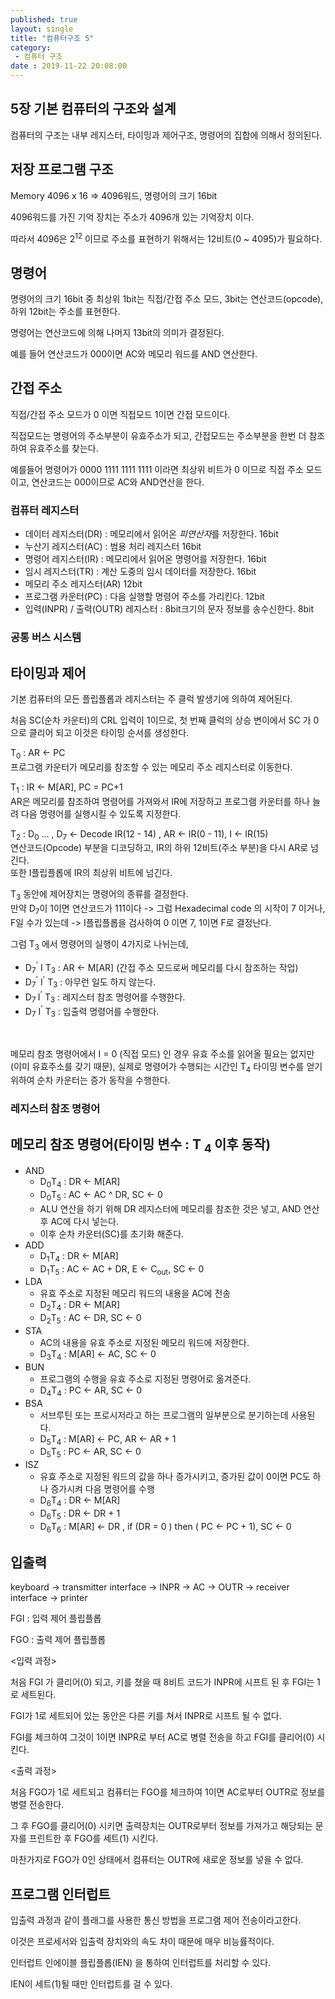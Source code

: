 ```yaml
---
published: true
layout: single
title: "컴퓨터구조 5"
category:
 - 컴퓨터 구조
date : 2019-11-22 20:08:00
---
```


## 5장 기본 컴퓨터의 구조와 설계

컴퓨터의 구조는 내부 레지스터, 타이밍과 제어구조, 명령어의 집합에 의해서 정의된다.



## 저장 프로그램 구조

Memory 4096 x 16 => 4096워드, 명령어의 크기 16bit

4096워드를 가진 기억 장치는 주소가 4096개 있는 기억장치 이다.

따라서 4096은 2<sup>12</sup> 이므로 주소를 표현하기 위해서는 12비트(0 ~ 4095)가 필요하다.



## 명령어

명령어의 크기 16bit 중 최상위 1bit는 직접/간접 주소 모드, 3bit는 연산코드(opcode), 하위 12bit는 주소를 표현한다.

명령어는 연산코드에 의해 나머지 13bit의 의미가 결정된다.

예를 들어 연산코드가 000이면 AC와 메모리 워드를 AND 연산한다.



## 간접 주소

직접/간접 주소 모드가 0 이면 직접모드 1이면 간접 모드이다.

직접모드는 명령어의 주소부분이 유효주소가 되고, 간접모드는 주소부분을 한번 더 참조하여 유효주소를 찾는다.

예를들어 명령어가 0000 1111 1111 1111 이라면 최상위 비트가 0 이므로 직접 주소 모드이고, 연산코드는 000이므로 AC와 AND연산을 한다.



### 컴퓨터 레지스터

- 데이터 레지스터(DR) : 메모리에서 읽어온 *피연산자*를 저장한다. 16bit
- 누산기 레지스터(AC) : 범용 처리 레지스터 16bit
- 명령어 레지스터(IR) : 메모리에서 읽어온 명령어를 저장한다. 16bit
- 임시 레지스터(TR) : 계산 도중의 임시 데이터를 저장한다. 16bit
- 메모리 주소 레지스터(AR) 12bit
- 프로그램 카운터(PC) : 다음 실행할 명령어 주소를 가리킨다. 12bit
- 입력(INPR) / 출력(OUTR) 레지스터 : 8bit크기의 문자 정보를 송수신한다. 8bit



### 공통 버스 시스템



## 타이밍과 제어

기본 컴퓨터의 모든 플립플롭과 레지스터는 주 클럭 발생기에 의하여 제어된다.

처음 SC(순차 카운터)의 CRL 입력이 1이므로, 첫 번째 클럭의 상승 변이에서 SC 가 0 으로 클리어 되고 이것은 타이밍 순서를 생성한다.

T<sub>0</sub> : AR <- PC<br/>
프로그램 카운터가 메모리를 참조할 수 있는 메모리 주소 레지스터로 이동한다.<br/>



T<sub>1</sub> : IR <- M[AR], PC = PC+1<br/>
AR은 메모리를 참조하여 명령어를 가져와서 IR에 저장하고 프로그램 카운터를 하나 늘려 다음 명령어를 실행시킬 수 있도록 지정한다.<br/>



T<sub>2</sub> : D<sub>0</sub> ... , D<sub>7</sub> <- Decode IR(12 - 14) , AR <- IR(0 - 11), I <- IR(15)<br/>
연산코드(Opcode) 부분을 디코딩하고, IR의 하위 12비트(주소 부분)을 다시 AR로 넘긴다.<br/>
또한 I플립플롭에 IR의 최상위 비트에 넘긴다.<br/>



T<sub>3</sub> 동안에 제어장치는 명령어의 종류를 결정한다.<br/>
만약 D<sub>7</sub>이 1이면 연산코드가 111이다 -> 그럼 Hexadecimal code 의 시작이 7 이거나, F일 수가 있는데 -> I플립플롭을 검사하여 0 이면 7, 1이면 F로 결정난다.<br/>



그럼 T<sub>3</sub> 에서 명령어의 실행이 4가지로 나뉘는데,

- D<sub>7</sub><sup>'</sup> I T<sub>3</sub> : AR <- M[AR] (간접 주소 모드로써 메모리를 다시 참조하는 작업)
- D<sub>7</sub><sup>'</sup> I<sup>'</sup> T<sub>3</sub> : 아무런 일도 하지 않는다.
- D<sub>7 </sub>I<sup>'</sup> T<sub>3</sub> : 레지스터 참조 명령어를 수행한다.
- D<sub>7</sub> I<sup>'</sup> T<sub>3</sub> : 입출력 명령어를 수행한다.

<br/>

메모리 참조 명령어에서 I = 0 (직접 모드) 인 경우 유효 주소를 읽어올 필요는 없지만(이미 유효주소를 갖기 때문), 실제로 명령어가 수행되는 시간인 T<sub>4</sub> 타이밍 변수를 얻기 위하여 순차 카운터는 증가 동작을 수행한다.



### 레지스터 참조 명령어



## 메모리 참조 명령어(타이밍 변수 : T <sub>4  </sub> 이후 동작)

- AND
  - D<sub>0</sub>T<sub>4</sub> : DR <- M[AR]
  - D<sub>0</sub>T<sub>5</sub> : AC <- AC ^ DR, SC <- 0
  - ALU 연산을 하기 위해 DR 레지스터에 메모리를 참조한 것은 넣고, AND 연산 후 AC에 다시 넣는다.
  - 이후 순차 카운터(SC)를 초기화 해준다.
- ADD
  - D<sub>1</sub>T<sub>4</sub> : DR <- M[AR]
  - D<sub>1</sub>T<sub>5</sub> : AC <- AC + DR, E <- C<sub>out</sub>, SC <- 0
- LDA
  - 유효 주소로 지정된 메모리 워드의 내용을 AC에 전송
  - D<sub>2</sub>T<sub>4</sub> : DR <- M[AR]
  - D<sub>2</sub>T<sub>5</sub> : AC <- DR, SC <- 0
- STA
  - AC의 내용을 유효 주소로 지정된 메모리 워드에 저장한다.
  - D<sub>3</sub>T<sub>4</sub> : M[AR] <- AC, SC <- 0
- BUN
  - 프로그램의 수행을 유효 주소로 지정된 명령어로 옮겨준다.
  - D<sub>4</sub>T<sub>4</sub> : PC <- AR, SC <- 0
- BSA
  - 서브루틴 또는 프로시저라고 하는 프로그램의 일부분으로 분기하는데 사용된다.
  - D<sub>5</sub>T<sub>4</sub> : M[AR] <- PC, AR <- AR + 1
  - D<sub>5</sub>T<sub>5</sub> : PC <- AR, SC <- 0
- ISZ
  - 유효 주소로 지정된 워드의 값을 하나 증가시키고, 증가된 값이 0이면 PC도 하나 증가시켜 다음 명령어를 수행
  - D<sub>6</sub>T<sub>4</sub> : DR <- M[AR]
  - D<sub>6</sub>T<sub>5</sub> : DR <- DR + 1
  - D<sub>6</sub>T<sub>6</sub> : M[AR] <- DR , if (DR = 0 ) then ( PC <- PC + 1), SC <- 0



## 입출력

keyboard -> transmitter interface -> INPR -> AC -> OUTR -> receiver interface -> printer

FGI : 입력 제어 플립플롭

FGO : 출력 제어 플립플롭

<입력 과정>

처음 FGI 가 클리어(0) 되고, 키를 쳤을 때 8비트 코드가 INPR에 시프트 된 후 FGI는 1로 세트된다.

FGI가 1로 세트되어 있는 동안은 다른 키를 쳐서 INPR로 시프트 될 수 없다.

FGI를 체크하여 그것이 1이면 INPR로 부터 AC로 병렬 전송을 하고 FGI를 클리어(0) 시킨다.



<출력 과정>

처음 FGO가 1로 세트되고 컴퓨터는 FGO를 체크하여 1이면 AC로부터 OUTR로 정보를 병렬 전송한다.

그 후 FGO를 클리어(0) 시키면 출력장치는 OUTR로부터 정보를 가져가고 해당되는 문자를 프린트한 후 FGO를 세트(1) 시킨다.

마찬가지로 FGO가 0인 상태에서 컴퓨터는 OUTR에 새로운 정보를 넣을 수 없다.



## 프로그램 인터럽트

입출력 과정과 같이 플래그를 사용한 통신 방법을 프로그램 제어 전송이라고한다.

이것은 프로세서와 입출력 장치와의 속도 차이 때문에 매우 비능률적이다.

인터럽트 인에이블 플립플롭(IEN) 을 통하여 인터럽트를 처리할 수 있다.

IEN이 세트(1)될 때만 인터럽트를 걸 수 있다.